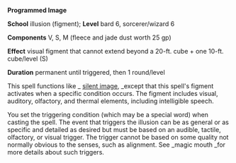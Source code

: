  **Programmed Image**

**School** illusion (figment); **Level** bard 6, sorcerer/wizard 6

**Components** V, S, M (fleece and jade dust worth 25 gp)

**Effect** visual figment that cannot extend beyond a 20-ft. cube + one 10-ft. cube/level (S)

**Duration** permanent until triggered, then 1 round/level

This spell functions like _ [silent image](silentImage.md#_silent-image), _except that this spell's figment activates when a specific condition occurs. The figment includes visual, auditory, olfactory, and thermal elements, including intelligible speech.

You set the triggering condition (which may be a special word) when casting the spell. The event that triggers the illusion can be as general or as specific and detailed as desired but must be based on an audible, tactile, olfactory, or visual trigger. The trigger cannot be based on some quality not normally obvious to the senses, such as alignment. See _magic mouth _for more details about such triggers.

